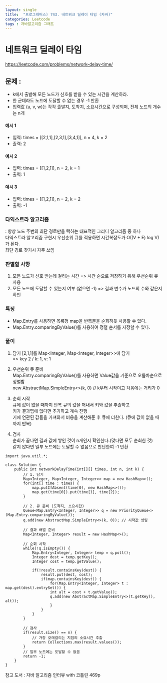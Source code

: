 ```yaml
---
layout: single
title:  "프로그래머스) 743. 네트워크 딜레이 타임 (자바)"
categories: Leetcode
tags : 자바알고리즘 그래프
---
```


# 네트워크 딜레이 타임

https://leetcode.com/problems/network-delay-time/

## 문제 : 
- k에서 출발해 모든 노드가 신호를 받을 수 있는 시간을 계산하라.
- 한 군데라도 노드에 도달할 수 없는 경우 -1 반환
- 입력값 (u, v, w)는 각각 출발지, 도착지, 소요시간으로 구성되며, 전체 노드의 개수는 n개


#### 예시 1  
 - 입력: times = [[2,1,1],[2,3,1],[3,4,1]], n = 4, k = 2  
 - 출력: 2  

#### 예시 2  
 - 입력: times = [[1,2,1]], n = 2, k = 1  
 - 출력: 1  

#### 예시 3  
 - 입력: times = [[1,2,1]], n = 2, k = 2  
 - 출력: -1  

### 다익스트라 알고리즘   
: 항상 노드 주변의 최단 경로만을 택하는 대표적인 그리디 알고리즘 중 하나  
다익스트라 알고리즘 구현시 우선순위 큐를 적용하면 시간복잡도가 O((V + E) log V)가 된다.  
최단 경로 찾기시 자주 쓰임  

### 판별할 사항 
1. 모든 노드가 신호 받는데 걸리는 시간 => 시간 순으로 저장하기 위해 우선순위 큐 사용  
2. 모든 노드에 도달할 수 있는지 여부 (없으면 -1) => 결과 변수가 노드의 수와 같은지 확인  

### 특징
 - Map.Entry를 사용하면 목록형 map을 반복문을 순회하듯 사용할 수 있다.
 - Map.Entry.comparingByValue()를 사용하여 정렬 순서를 지정할 수 있다.

### 풀이
1. 담기
[2,1,1]를 Map<Integer, Map<Integer, Integer>>에 담기  
=> key 2 / k: 1, v: 1    

2. 우선순위 큐 준비  
Map.Entry.comparingByValue()를 사용하면 Value값을 기준으로 오름차순으로 정렬함  
new AbstractMap.SimpleEntry<>(k, 0) // k부터 시작이고 처음에는 거리가 0  

3. 순회 시작  
큐에 값이 없을 때까지 반복
큐의 값을 꺼내서 키와 값을 추출하고  
키가 결과맵에 없다면 추가하고 계속 진행  
키에 연관된 값들을 가져와서 비용을 계산해준 후 큐에 더한다. (큐에 값이 없을 때까지 반복)  

4. 검사  
순회가 끝나면 결과 값에 쌓인 것이 n개인지 확인한다.(맞다면 모두 순회한 것)  
같지 않다면 일부 노드에는 도달할 수 없음으로 판단한여 -1 반환  

```
import java.util.*;

class Solution {
    public int networkDelayTime(int[][] times, int n, int k) {
        // 1. 담기
        Map<Integer, Map<Integer, Integer>> map = new HashMap<>();
        for(int[] time : times) {
            map.putIfAbsent(time[0], new HashMap<>());
            map.get(time[0]).put(time[1], time[2]);
        }

        // 2. 큐 준비 (도착지, 소요시간)
        Queue<Map.Entry<Integer, Integer>> q = new PriorityQueue<>(Map.Entry.comparingByValue());
        q.add(new AbstractMap.SimpleEntry<>(k, 0)); // 시작값 셋팅

        // 결과 배열 준비
        Map<Integer, Integer> result = new HashMap<>();

        // 순회 시작
        while(!q.isEmpty()) {
            Map.Entry<Integer, Integer> temp = q.poll();
            Integer dest = temp.getKey();
            Integer cost = temp.getValue();

            if(!result.containsKey(dest)) {
                result.put(dest, cost);
                if(map.containsKey(dest)) {
                    for(Map.Entry<Integer, Integer> t : map.get(dest).entrySet()) {
                    int alt = cost + t.getValue();
                    q.add(new AbstractMap.SimpleEntry<>(t.getKey(), alt));
                    }
                }
            }
        }

        // 검사
        if(result.size() == n) {
            // 가장 오래걸리는 지점의 소요시간 추출
            return Collections.max(result.values());
        }
        // 일부 노드에는 도달할 수 없음
        return -1;
    }
}
```

참고 도서 : 자바 알고리즘 인터뷰 with 코틀린 469p